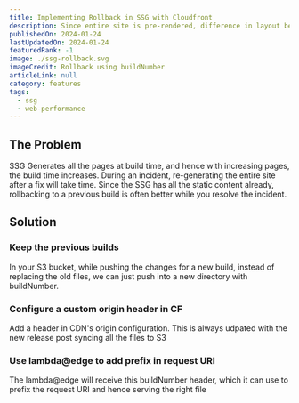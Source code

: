 ```yaml
---
title: Implementing Rollback in SSG with Cloudfront
description: Since entire site is pre-rendered, difference in layout between mobile/desktop causes higher CLS.
publishedOn: 2024-01-24
lastUpdatedOn: 2024-01-24
featuredRank: -1
image: ./ssg-rollback.svg
imageCredit: Rollback using buildNumber
articleLink: null
category: features
tags:
  - ssg
  - web-performance
---
```


## The Problem

SSG Generates all the pages at build time, and hence with increasing pages, the build time increases.
During an incident, re-generating the entire site after a fix will take time. Since the SSG has all the static content already, rollbacking to a previous build is often better while you resolve the incident.

## Solution

### Keep the previous builds

In your S3 bucket, while pushing the changes for a new build, instead of replacing the old files, we can just push into a new directory with buildNumber.

### Configure a custom origin header in CF

Add a header in CDN's origin configuration. This is always udpated with the new release post syncing all the files to S3

### Use lambda@edge to add prefix in request URI

The lambda@edge will receive this buildNumber header, which it can use to prefix the request URI and hence serving the right file
